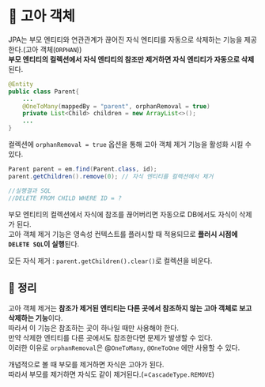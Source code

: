 # 👶 고아 객체   
JPA는 부모 엔티티와 연관관계가 끊어진 자식 엔티티를 자동으로 삭제하는 기능을 제공한다.(고아 객체(`ORPHAN`))   
**부모 엔티티의 컬렉션에서 자식 엔티티의 참조만 제거하면 자식 엔티티가 자동으로 삭제**된다.
```java
@Entity
public class Parent{
	...
	@OneToMany(mappedBy = "parent", orphanRemoval = true)
	private List<Child> children = new ArrayList<>();
	...
}
```
컬렉션에 `orphanRemoval = true` 옵션을 통해 고아 객체 제거 기능을 활성화 시킬 수 있다.   

```java
Parent parent = em.find(Parent.class, id);
parent.getChildren().remove(0); // 자식 엔티티를 컬렉션에서 제거

//실행결과 SQL
//DELETE FROM CHILD WHERE ID = ?
```
부모 엔티티의 컬렉션에서 자식에 참조를 끊어버리면 자동으로 DB에서도 자식이 삭제가 된다.   
고아 객체 제거 기능은 영속성 컨텍스트를 플러시할 때 적용되므로 **플러시 시점에 `DELETE SQL`이 실행**된다.   

모든 자식 제거 : `parent.getChildren().clear()`로 컬렉션을 비운다.   

## 📝 정리
고아 객체 제거는 **참조가 제거된 엔티티는 다른 곳에서 참조하지 않는 고아 객체로 보고 삭제하는 기능**이다.   
따라서 이 기능은 참조하는 곳이 하나일 때만 사용해야 한다.   
만약 삭제한 엔티티를 다른 곳에서도 참조한다면 문제가 발생할 수 있다.   
이러한 이유로 `orphanRemoval`은 @`OneToMany`, `@OneToOne` 에만 사용할 수 있다.   

개념적으로 볼 때 부모를 제거하면 자식은 고아가 된다.   
따라서 부모를 제거하면 자식도 같이 제거된다.(=`CascadeType.REMOVE`)